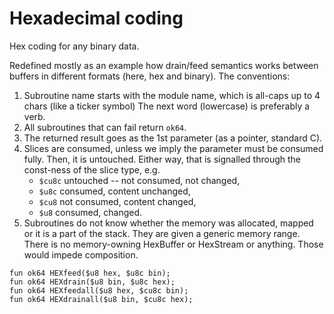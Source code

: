 #   Hexadecimal coding

Hex coding for any binary data.

Redefined mostly as an example how drain/feed semantics works
between buffers in different formats (here, hex and binary).
The conventions:

 1. Subroutine name starts with the module name,
    which is all-caps up to 4 chars (like a ticker symbol)
    The next word (lowercase) is preferably a verb.
 2. All subroutines that can fail return `ok64`.
 3. The returned result goes as the 1st parameter 
    (as a pointer, standard C).
 4. Slices are consumed, unless we imply the parameter
    must be consumed fully. Then, it is untouched.
    Either way, that is signalled through the const-ness
    of the slice type, e.g.
      - `$cu8c` untouched -- not consumed, not changed,
      - `$u8c` consumed, content unchanged,
      - `$cu8` not consumed, content changed,
      - `$u8` consumed, changed.
 5. Subroutines do not know whether the memory was allocated,
    mapped or it is a part of the stack. They are given a
    generic memory range. There is no memory-owning HexBuffer 
    or HexStream or anything. Those would impede composition.
````
fun ok64 HEXfeed($u8 hex, $u8c bin);
fun ok64 HEXdrain($u8 bin, $u8c hex);
fun ok64 HEXfeedall($u8 hex, $cu8c bin);
fun ok64 HEXdrainall($u8 bin, $cu8c hex);
````
